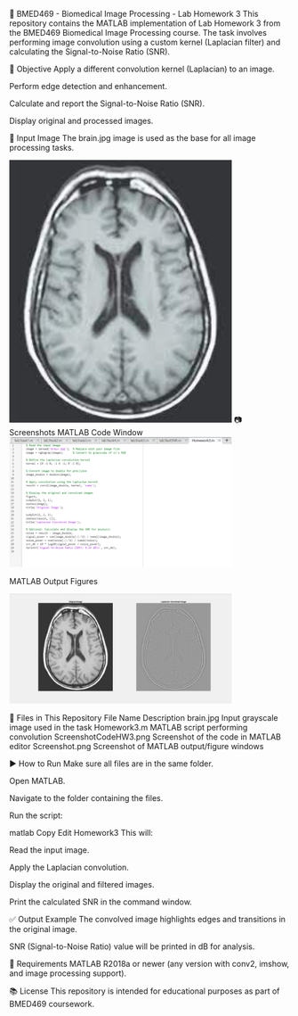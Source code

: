 📁 BMED469 - Biomedical Image Processing - Lab Homework 3
This repository contains the MATLAB implementation of Lab Homework 3 from the BMED469 Biomedical Image Processing course. The task involves performing image convolution using a custom kernel (Laplacian filter) and calculating the Signal-to-Noise Ratio (SNR).

📌 Objective
Apply a different convolution kernel (Laplacian) to an image.

Perform edge detection and enhancement.

Calculate and report the Signal-to-Noise Ratio (SNR).

Display original and processed images.

🧠 Input Image
The brain.jpg image is used as the base for all image processing tasks.

<img src="brain.jpg" alt="Original Brain Image" width="400"/>
📷 Screenshots
MATLAB Code Window
<img src="ScreenshotCodeHW3.png" alt="Screenshot of MATLAB Code" width="400"/>


MATLAB Output Figures

<img src="Screenshot.png" alt="Screenshot of Output Window" width="400"/>



🧪 Files in This Repository
File Name	Description
brain.jpg	Input grayscale image used in the task
Homework3.m	MATLAB script performing convolution
ScreenshotCodeHW3.png	Screenshot of the code in MATLAB editor
Screenshot.png	Screenshot of MATLAB output/figure windows

▶️ How to Run
Make sure all files are in the same folder.

Open MATLAB.

Navigate to the folder containing the files.

Run the script:

matlab
Copy
Edit
Homework3
This will:

Read the input image.

Apply the Laplacian convolution.

Display the original and filtered images.

Print the calculated SNR in the command window.

✅ Output Example
The convolved image highlights edges and transitions in the original image.

SNR (Signal-to-Noise Ratio) value will be printed in dB for analysis.

🔧 Requirements
MATLAB R2018a or newer (any version with conv2, imshow, and image processing support).

📚 License
This repository is intended for educational purposes as part of BMED469 coursework.
